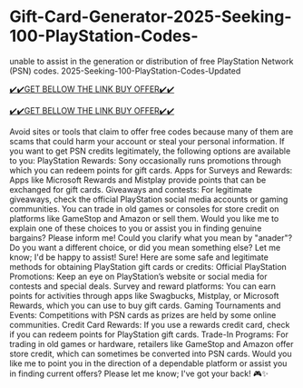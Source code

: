 # Gift-Card-Generator-2025-Seeking-100-PlayStation-Codes-



unable to assist in the generation or distribution of free PlayStation Network (PSN) codes.
2025-Seeking-100-PlayStation-Codes-Updated


 [✔️✔️GET BELLOW THE LINK BUY OFFER✔️✔️](https://app.higiftcardusa.com/)

 
 [✔️✔️GET BELLOW THE LINK BUY OFFER✔️✔️](https://app.higiftcardusa.com/)


 Avoid sites or tools that claim to offer free codes because many of them are scams that could harm your account or steal your personal information. If you want to get PSN credits legitimately, the following options are available to you: PlayStation Rewards: Sony occasionally runs promotions through which you can redeem points for gift cards. Apps for Surveys and Rewards: Apps like Microsoft Rewards and Mistplay provide points that can be exchanged for gift cards. Giveaways and contests: For legitimate giveaways, check the official PlayStation social media accounts or gaming communities. You can trade in old games or consoles for store credit on platforms like GameStop and Amazon or sell them. Would you like me to explain one of these choices to you or assist you in finding genuine bargains? Please inform me! Could you clarify what you mean by "anader"?  Do you want a different choice, or did you mean something else? Let me know; I'd be happy to assist! Sure!  Here are some safe and legitimate methods for obtaining PlayStation gift cards or credits: Official PlayStation Promotions: Keep an eye on PlayStation’s website or social media for contests and special deals.
 Survey and reward platforms: You can earn points for activities through apps like Swagbucks, Mistplay, or Microsoft Rewards, which you can use to buy gift cards. Gaming Tournaments and Events: Competitions with PSN cards as prizes are held by some online communities. Credit Card Rewards: If you use a rewards credit card, check if you can redeem points for PlayStation gift cards.  Trade-In Programs: For trading in old games or hardware, retailers like GameStop and Amazon offer store credit, which can sometimes be converted into PSN cards. Would you like me to point you in the direction of a dependable platform or assist you in finding current offers? Please let me know; I've got your back! 🎮✨
